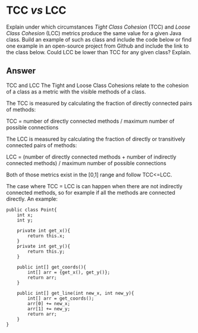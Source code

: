 # TCC *vs* LCC

Explain under which circumstances *Tight Class Cohesion* (TCC) and *Loose Class Cohesion* (LCC) metrics produce the same value for a given Java class. Build an example of such as class and include the code below or find one example in an open-source project from Github and include the link to the class below. Could LCC be lower than TCC for any given class? Explain.

## Answer

TCC and LCC
The Tight and Loose Class Cohesions relate to the cohesion of a class as a metric with the visible methods of a class. 

The TCC is measured by calculating the fraction of directly connected pairs of methods:

TCC = number of directly connected methods / maximum number of possible connections

The LCC is measured by calculating the fraction of directly or transitively connected pairs of methods:

LCC = (number of directly connected methods + number of indirectly connected methods) / maximum number of possible connections

Both of those metrics exist in the [0,1] range and follow TCC<=LCC.

The case where TCC = LCC is can happen when there are not indirectly connected methods, so for example if all the methods are connected directly.
An example:
```
public class Point{
    int x;
    int y;
    
    private int get_x(){
        return this.x;
    }
    private int get_y(){
        return this.y;
    }
    
    public int[] get_coords(){
        int[] arr = {get_x(), get_y()};
        return arr;
    }
    
    public int[] get_line(int new_x, int new_y){
        int[] arr = get_coords();
        arr[0] += new_x;
        arr[1] += new_y;
        return arr;
    }
}


